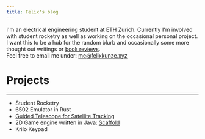 ```yaml
---
title: Felix's blog
---
```

I'm an electrical engineering student at ETH Zurich. Currently I'm involved
with student rocketry as well as working on the occasional personal project. I
want this to be a hub for the random blurb and occasionally some more thought
out writings or [book reviews](books).\
Feel free to email me under:
<a href="mailto:me@felixkunze.xyz">me@felixkunze.xyz</a>

# Projects
---
- Student Rocketry
- 6502 Emulator in Rust
- [Guided Telescope for Satellite Tracking](/work/ramots)
- 2D Game engine written in Java: [Scaffold](https://github.com/kmg-informatik/Scaffold)
- Krilo Keypad
